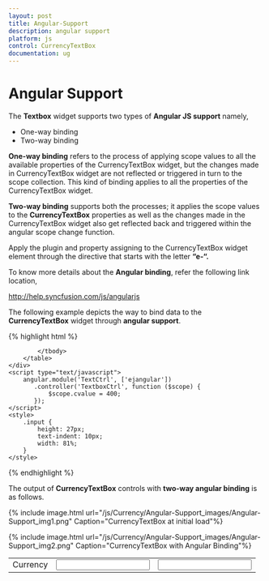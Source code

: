 ```yaml
---
layout: post
title: Angular-Support
description: angular support
platform: js
control: CurrencyTextBox  
documentation: ug
---
```


# Angular Support

The **Textbox** widget supports two types of **Angular JS support** namely, 

* One-way binding
* Two-way binding 

**One-way binding** refers to the process of applying scope values to all the available properties of the CurrencyTextBox widget, but the changes made in CurrencyTextBox widget are not reflected or triggered in turn to the scope collection. This kind of binding applies to all the properties of the CurrencyTextBox widget.

**Two-way binding** supports both the processes; it applies the scope values to the **CurrencyTextBox** properties as well as the changes made in the CurrencyTextBox widget also get reflected back and triggered within the angular scope change function.

Apply the plugin and property assigning to the CurrencyTextBox widget element through the directive that starts with the letter **“e-“.**

To know more details about the **Angular binding**, refer the following link location,

<http://help.syncfusion.com/js/angularjs>

The following example depicts the way to bind data to the **CurrencyTextBox** widget through **angular support**.

{% highlight html %}


<!DOCTYPE html>
<html xmlns="http://www.w3.org/1999/xhtml" ng-app="TextCtrl">
<head>
    <title></title>
    <!-- style sheet for default theme(flat azure) -->
    <link href="http://cdn.syncfusion.com/{{ site.releaseversion }}/js/web/flat-azure/ej.web.all.min.css" rel="stylesheet" />
    <!--scripts-->
    <script src="http://cdn.syncfusion.com/js/assets/external/jquery-1.10.2.min.js"> </script>
    <script src="http://cdn.syncfusion.com/js/assets/external/jquery.globalize.min.js"></script>
    <script src="http://cdn.syncfusion.com/js/assets/external/jquery.easing.1.3.min.js"> </script>
    <script src="http://cdn.syncfusion.com/js/assets/external/angular.min.js"> </script>
    <script src="http://cdn.syncfusion.com/{{ site.releaseversion }}/js/web/ej.web.all.min.js"></script>
    <script src="http://cdn.syncfusion.com/{{ site.releaseversion }}/js/ej.widget.angular.min.js"></script>
</head>
<body ng-controller="TextboxCtrl">
    <div id="center">
        <table cellpadding="10">
            <tbody>
                <tr>
                    <td>
                        <label for="currency">Currency</label>
                    </td>
                    <td>
                        <input id="currency" type="text" ej-currencytextbox e-value="cvalue" />
                    </td>
                    <td>
                        <input type="text" class="input ejinputtext" ng-model="cvalue" />
                    </td>
                </tr>

            </tbody>
        </table>
    </div>
    <script type="text/javascript">
        angular.module('TextCtrl', ['ejangular'])
           .controller('TextboxCtrl', function ($scope) {
               $scope.cvalue = 400;
           });
    </script>
    <style>
        .input {
            height: 27px;
            text-indent: 10px;
            width: 81%;
        }
    </style>
</body>
</html>



{% endhighlight %}



The output of **CurrencyTextBox** controls with **two-way angular binding** is as follows.

{% include image.html url="/js/Currency/Angular-Support_images/Angular-Support_img1.png" Caption="CurrencyTextBox at initial load"%}

{% include image.html url="/js/Currency/Angular-Support_images/Angular-Support_img2.png" Caption="CurrencyTextBox with Angular Binding"%}

